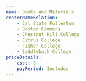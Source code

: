 ```yaml
---
name: Books and Materials
centerNameRelation:
    - Cal State Fullerton
    - Boston Commons
    - Chestnut Hill College
    - Citrus College
    - Fisher College
    - Saddleback College
priceDetails:
    cost: 0
    payPeriod: Included
---
```

